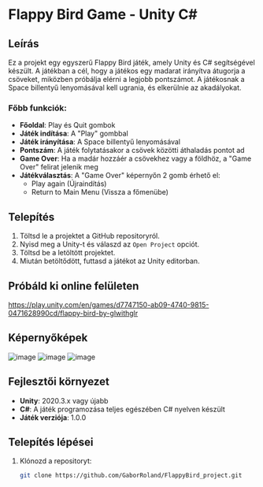 # Flappy Bird Game - Unity C#

## Leírás
Ez a projekt egy egyszerű Flappy Bird játék, amely Unity és C# segítségével készült. A játékban a cél, hogy a játékos egy madarat irányítva átugorja a csöveket, miközben próbálja elérni a legjobb pontszámot. A játékosnak a Space billentyű lenyomásával kell ugrania, és elkerülnie az akadályokat.

### Főbb funkciók:
- **Főoldal**: Play és Quit gombok
- **Játék indítása**: A "Play" gombbal
- **Játék irányítása**: A Space billentyű lenyomásával
- **Pontszám**: A játék folytatásakor a csövek közötti áthaladás pontot ad
- **Game Over**: Ha a madár hozzáér a csövekhez vagy a földhöz, a "Game Over" felirat jelenik meg
- **Játékválasztás**: A "Game Over" képernyőn 2 gomb érhető el:
  - Play again (Újraindítás)
  - Return to Main Menu (Vissza a főmenübe)

## Telepítés
1. Töltsd le a projektet a GitHub repositoryról.
2. Nyisd meg a Unity-t és válaszd az `Open Project` opciót.
3. Töltsd be a letöltött projektet.
4. Miután betöltődött, futtasd a játékot az Unity editorban.

## Próbáld ki online felületen

https://play.unity.com/en/games/d7747150-ab09-4740-9815-0471628990cd/flappy-bird-by-glwithglr

## Képernyőképek
![image](https://github.com/user-attachments/assets/de0ecce2-bd80-41e5-92ea-6f8d661115db)
![image](https://github.com/user-attachments/assets/39081177-7346-4ef8-8e23-180781ba56c2)
![image](https://github.com/user-attachments/assets/c6dad81e-0ace-4aca-87e3-5e6402ae537b)




## Fejlesztői környezet
- **Unity**: 2020.3.x vagy újabb
- **C#**: A játék programozása teljes egészében C# nyelven készült
- **Játék verziója**: 1.0.0

## Telepítés lépései
1. Klónozd a repositoryt:
   ```bash
   git clone https://github.com/GaborRoland/FlappyBird_project.git
